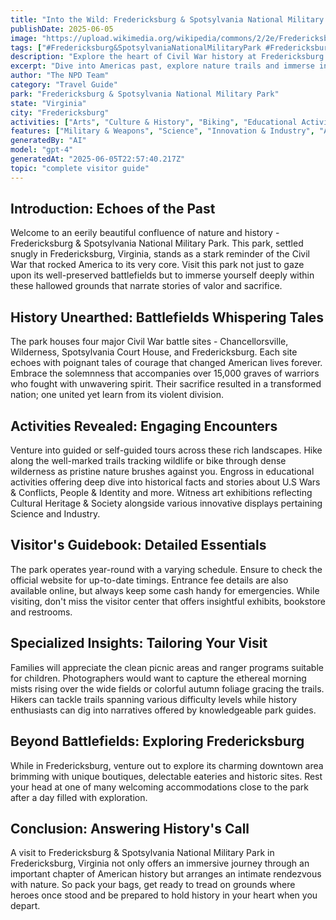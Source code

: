 ```yaml
---
title: "Into the Wild: Fredericksburg & Spotsylvania National Military Park, Fredericksburg, Virginia"
publishDate: 2025-06-05
image: "https://upload.wikimedia.org/wikipedia/commons/2/2e/Fredericksburg_Battlefield_-_Fredericksburg%2C_Virginia_-_8124587643.jpg"
tags: ["#Fredericksburg&SpotsylvaniaNationalMilitaryPark #Fredericksburg #Virginia #HistoricalSite #CulturalHeritage #NatureTrail #EducationalActivities #Hiking&Biking"]
description: "Explore the heart of Civil War history at Fredericksburg & Spotsylvania National Military Park in Fredericksburg, Virginia. A detailed guide for unforgettabl..."
excerpt: "Dive into Americas past, explore nature trails and immerse in a unique cultural experience at the Fredericksburg & Spotsylvania National Military Park."
author: "The NPD Team"
category: "Travel Guide"
park: "Fredericksburg & Spotsylvania National Military Park"
state: "Virginia"
city: "Fredericksburg"
activities: ["Arts", "Culture & History", "Biking", "Educational Activities", "Guided & Self-Guided Tours", "Hiking & Trekking"]
features: ["Military & Weapons", "Science", "Innovation & Industry", "Art", "Music & Literature", "Wildlife & Conservation", "Health", "U.S. Wars & Conflicts", "People & Identity", "Cultural Heritage & Society"]
generatedBy: "AI"
model: "gpt-4"
generatedAt: "2025-06-05T22:57:40.217Z"
topic: "complete visitor guide"
---
```


## Introduction: Echoes of the Past
Welcome to an eerily beautiful confluence of nature and history - Fredericksburg & Spotsylvania National Military Park. This park, settled snugly in Fredericksburg, Virginia, stands as a stark reminder of the Civil War that rocked America to its very core. Visit this park not just to gaze upon its well-preserved battlefields but to immerse yourself deeply within these hallowed grounds that narrate stories of valor and sacrifice.

## History Unearthed: Battlefields Whispering Tales
The park houses four major Civil War battle sites - Chancellorsville, Wilderness, Spotsylvania Court House, and Fredericksburg. Each site echoes with poignant tales of courage that changed American lives forever. Embrace the solemnness that accompanies over 15,000 graves of warriors who fought with unwavering spirit. Their sacrifice resulted in a transformed nation; one united yet learn from its violent division.

## Activities Revealed: Engaging Encounters
Venture into guided or self-guided tours across these rich landscapes. Hike along the well-marked trails tracking wildlife or bike through dense wilderness as pristine nature brushes against you. Engross in educational activities offering deep dive into historical facts and stories about U.S Wars & Conflicts, People & Identity and more. Witness art exhibitions reflecting Cultural Heritage & Society alongside various innovative displays pertaining Science and Industry.

## Visitor's Guidebook: Detailed Essentials
The park operates year-round with a varying schedule. Ensure to check the official website for up-to-date timings. Entrance fee details are also available online, but always keep some cash handy for emergencies. While visiting, don't miss the visitor center that offers insightful exhibits, bookstore and restrooms.

## Specialized Insights: Tailoring Your Visit
Families will appreciate the clean picnic areas and ranger programs suitable for children. Photographers would want to capture the ethereal morning mists rising over the wide fields or colorful autumn foliage gracing the trails. Hikers can tackle trails spanning various difficulty levels while history enthusiasts can dig into narratives offered by knowledgeable park guides.

## Beyond Battlefields: Exploring Fredericksburg 
While in Fredericksburg, venture out to explore its charming downtown area brimming with unique boutiques, delectable eateries and historic sites. Rest your head at one of many welcoming accommodations close to the park after a day filled with exploration.

## Conclusion: Answering History's Call
A visit to Fredericksburg & Spotsylvania National Military Park in Fredericksburg, Virginia not only offers an immersive journey through an important chapter of American history but arranges an intimate rendezvous with nature. So pack your bags, get ready to tread on grounds where heroes once stood and be prepared to hold history in your heart when you depart.